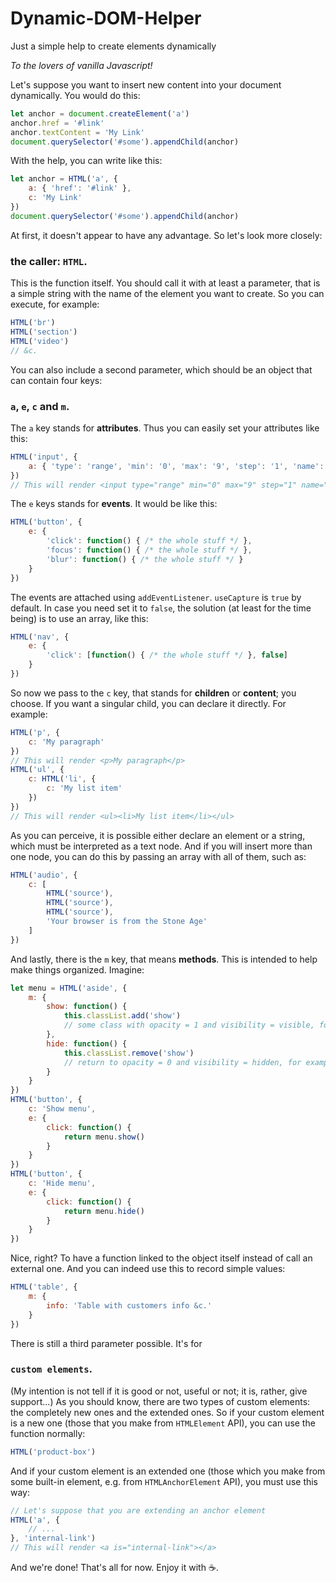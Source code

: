 # Dynamic-DOM-Helper
Just a simple help to create elements dynamically

*To the lovers of vanilla Javascript!*

Let's suppose you want to insert new content into your document dynamically. You would do this:
```javascript
let anchor = document.createElement('a')
anchor.href = '#link'
anchor.textContent = 'My Link'
document.querySelector('#some').appendChild(anchor)
```
With the help, you can write like this:
```javascript
let anchor = HTML('a', {
    a: { 'href': '#link' },
    c: 'My Link'
})
document.querySelector('#some').appendChild(anchor)
```
At first, it doesn't appear to have any advantage. So let's look more closely:
### the caller: `HTML`.
This is the function itself. You should call it with at least a parameter, that is a simple string with the name of the element you want to create. So you can execute, for example:
```javascript
HTML('br')
HTML('section')
HTML('video')
// &c.
```
You can also include a second parameter, which should be an object that can contain four keys:
### `a`, `e`, `c` and `m`.
The `a` key stands for **attributes**. Thus you can easily set your attributes like this:
```javascript
HTML('input', {
    a: { 'type': 'range', 'min': '0', 'max': '9', 'step': '1', 'name': 'myRangeInput' }
})
// This will render <input type="range" min="0" max="9" step="1" name="myRangeInput">
```
The `e` keys stands for **events**. It would be like this:
```javascript
HTML('button', {
    e: {
        'click': function() { /* the whole stuff */ },
        'focus': function() { /* the whole stuff */ },
        'blur': function() { /* the whole stuff */ }
    }
})
```
The events are attached using `addEventListener`. `useCapture` is `true` by default. In case you need set it to `false`, the solution (at least for the time being) is to use an array, like this:
```javascript
HTML('nav', {
    e: {
        'click': [function() { /* the whole stuff */ }, false]
    }
})
```
So now we pass to the `c` key, that stands for **children** or **content**; you choose.
If you want a singular child, you can declare it directly. For example:
```javascript
HTML('p', {
    c: 'My paragraph'
})
// This will render <p>My paragraph</p>
HTML('ul', {
    c: HTML('li', {
        c: 'My list item'
    })
})
// This will render <ul><li>My list item</li></ul>
```
As you can perceive, it is possible either declare an element or a string, which must be interpreted as a text node.
And if you will insert more than one node, you can do this by passing an array with all of them, such as:
```javascript
HTML('audio', {
    c: [
        HTML('source'),
        HTML('source'),
        HTML('source'),
        'Your browser is from the Stone Age'
    ]
})
```
And lastly, there is the `m` key, that means **methods**. This is intended to help make things organized. Imagine:
```javascript
let menu = HTML('aside', {
    m: {
        show: function() {
            this.classList.add('show')
            // some class with opacity = 1 and visibility = visible, for example
        },
        hide: function() {
            this.classList.remove('show')
            // return to opacity = 0 and visibility = hidden, for example
        }
    }
})
HTML('button', {
    c: 'Show menu',
    e: {
        click: function() {
            return menu.show()
        }
    }
})
HTML('button', {
    c: 'Hide menu',
    e: {
        click: function() {
            return menu.hide()
        }
    }
})
```
Nice, right? To have a function linked to the object itself instead of call an external one. And you can indeed use this to record simple values:
```javascript
HTML('table', {
    m: {
        info: 'Table with customers info &c.'
    }
})
```
There is still a third parameter possible. It's for
###  `custom elements`.
(My intention is not tell if it is good or not, useful or not; it is, rather, give support...)
As you should know, there are two types of custom elements: the completely new ones and the extended ones. So if your custom element is a new one (those that you make from `HTMLElement` API), you can use the function normally:
```javascript
HTML('product-box')
```
And if your custom element is an extended one (those which you make from some built-in element, e.g. from `HTMLAnchorElement` API), you must use this way:
```javascript
// Let's suppose that you are extending an anchor element
HTML('a', {
    // ...
}, 'internal-link')
// This will render <a is="internal-link"></a>
```
And we're done! That's all for now. Enjoy it with :coffee:.
